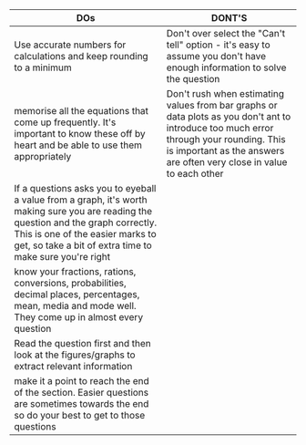 | DOs                                                                                                                                                                                                                                 | DONT'S                                                                                                                                                                                                           |
| ----------------------------------------------------------------------------------------------------------------------------------------------------------------------------------------------------------------------------------- | ---------------------------------------------------------------------------------------------------------------------------------------------------------------------------------------------------------------- |
| Use accurate numbers for calculations and keep rounding to a minimum                                                                                                                                                                | Don't over select the "Can't tell" option - it's easy to assume you don't have enough information to solve the question                                                                                          |
| memorise all the equations that come up frequently. It's important to know these off by heart and be able to use them appropriately                                                                                                 | Don't rush when estimating values from bar graphs or data plots as you don't ant to introduce too much error through your rounding. This is important as the answers are often very close in value to each other |
| If a questions asks you to eyeball a value from a graph, it's worth making sure you are reading the question and the graph correctly. This is one of the easier marks to get, so take a bit of extra time to make sure you're right |                                                                                                                                                                                                                  |
| know your fractions, rations, conversions, probabilities, decimal places, percentages, mean, media and mode well. They come up in almost every question                                                                             |                                                                                                                                                                                                                  |
| Read the question first and then look at the figures/graphs to extract relevant information                                                                                                                                         |                                                                                                                                                                                                                  |
| make it a point to reach the end of the section. Easier questions are sometimes towards the end so do your best to get to those questions                                                                                           |                                                                                                                                                                                                                  |